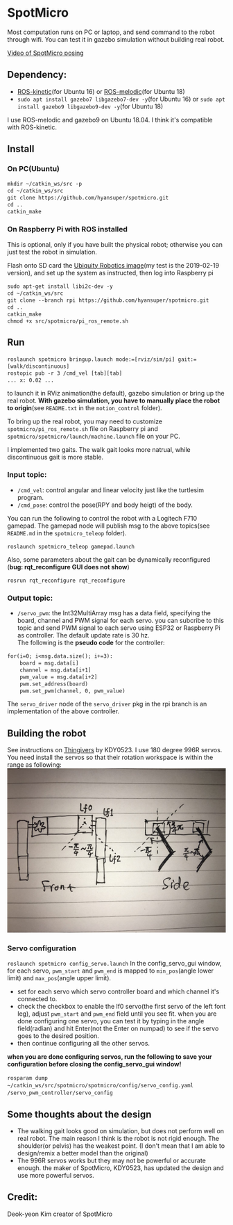# SpotMicro
Most computation runs on PC or laptop, and send command to the robot through wifi. You can test it in gazebo simulation without building real robot.

[Video of SpotMicro posing](https://www.bilibili.com/video/av58391221/)

## Dependency:
* [ROS-kinetic](http://wiki.ros.org/kinetic/Installation/Ubuntu)(for Ubuntu 16) or [ROS-melodic](http://wiki.ros.org/melodic/Installation/Ubuntu)(for Ubuntu 18)
* `sudo apt install gazebo7 libgazebo7-dev -y`(for Ubuntu 16) or `sudo apt install gazebo9 libgazebo9-dev -y`(for Ubuntu 18)

I use ROS-melodic and gazebo9 on Ubuntu 18.04. I think it's compatible with ROS-kinetic.

## Install

### On PC(Ubuntu)
```
mkdir ~/catkin_ws/src -p
cd ~/catkin_ws/src
git clone https://github.com/hyansuper/spotmicro.git
cd ..
catkin_make
```

### On Raspberry Pi with ROS installed
This is optional, only if you have built the physical robot; otherwise you can just test the robot in simulation.

Flash onto SD card the [Ubiquity Robotics image](https://downloads.ubiquityrobotics.com/pi.html)(my test is the 2019-02-19 version), and set up the system as instructed, then log into Raspberry pi
```
sudo apt-get install libi2c-dev -y
cd ~/catkin_ws/src
git clone --branch rpi https://github.com/hyansuper/spotmicro.git
cd ..
catkin_make
chmod +x src/spotmicro/pi_ros_remote.sh 
```

## Run
```
roslaunch spotmicro bringup.launch mode:=[rviz/sim/pi] gait:=[walk/discontinuous]
rostopic pub -r 3 /cmd_vel [tab][tab]
... x: 0.02 ...
```
to launch it in RViz animation(the default), gazebo simulation or bring up the real robot. **With gazebo simulation, you have to manually place the robot to origin**(see `README.txt` in the `motion_control` folder).

To bring up the real robot, you may need to customize `spotmicro/pi_ros_remote.sh` file on Raspberry pi and `spotmicro/spotmicro/launch/machine.launch` file on your PC.

I implemented two gaits. The walk gait looks more natrual, while discontinuous gait is more stable.

### Input topic:
* `/cmd_vel`: control angular and linear velocity just like the turtlesim program.
* `/cmd_pose`: control the pose(RPY and body heigt) of the body.

You can run the following to control the robot with a Logitech F710 gamepad. The gamepad node will publish msg to the above topics(see `README.md` in the `spotmicro_teleop` folder).
```
roslaunch spotmicro_teleop gamepad.launch
```

Also, some parameters about the gait can be dynamically reconfigured (**bug: rqt_reconfigure GUI does not show**)
```
rosrun rqt_reconfigure rqt_reconfigure
```

### Output topic:
* `/servo_pwm`: the Int32MultiArray msg has a data field, specifying the board, channel and PWM signal for each servo. you can subcribe to this topic and send PWM signal to each servo using ESP32 or Raspberry Pi as controller. The default update rate is 30 hz.<br/>
The following is the **pseudo code** for the controller:
```
for(i=0; i<msg.data.size(); i+=3):
	board = msg.data[i]
	channel = msg.data[i+1]
	pwm_value = msg.data[i+2]
	pwm.set_address(board)
	pwm.set_pwm(channel, 0, pwm_value)
```
The `servo_driver` node of the `servo_driver` pkg in the rpi branch is an implementation of the above controller.

## Building the robot
See instructions on [Thingivers](https://www.thingiverse.com/thing:3445283) by KDY0523.
I use 180 degree 996R servos. You need install the servos so that their rotation workspace is within the range as following:
![servo rotation workspace](/image/servo_rotation_workspace.jpg)

### Servo configuration
`roslaunch spotmicro config_servo.launch`
In the config_servo_gui window, for each servo, `pwm_start` and `pwm_end` is mapped to `min_pos`(angle lower limit) and `max_pos`(angle upper limit).
* set for each servo which servo controller board and which channel it's connected to.
* check the checkbox to enable the lf0 servo(the first servo of the left font leg), adjust `pwm_start` and `pwm_end` field until you see fit. when you are done configuring one servo, you can test it by typing in the angle field(radian) and hit Enter(not the Enter on numpad) to see if the servo goes to the desired position.
* then continue configuring all the other servos.

**when you are done configuring servos, run the following to save your configuration before closing the config_servo_gui window!**

`rosparam dump ~/catkin_ws/src/spotmicro/spotmicro/config/servo_config.yaml /servo_pwm_controller/servo_config`

## Some thoughts about the design
* The walking gait looks good on simulation, but does not perform well on real robot. The main reason I think is the robot is not rigid enough. The shoulder(or pelvis) has the weakest point. (I don't mean that I am able to design/remix a better model than the original)
* The 996R servos works but they may not be powerful or accurate enough. the maker of SpotMicro, KDY0523, has updated the design and use more powerful servos.

## Credit:
Deok-yeon Kim creator of SpotMicro
